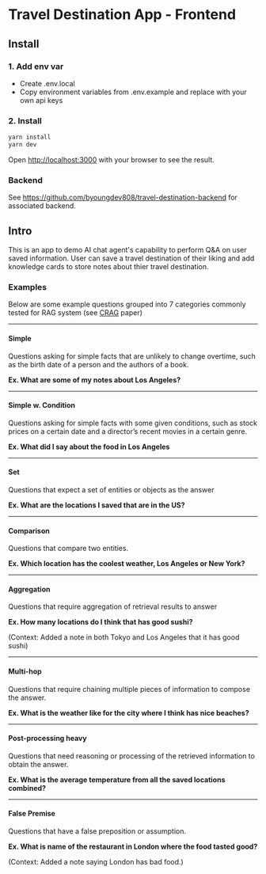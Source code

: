 # Travel Destination App - Frontend

## Install

### 1. Add env var

- Create .env.local
- Copy environment variables from .env.example and replace with your own api keys

### 2. Install

```bash
yarn install
yarn dev
```

Open [http://localhost:3000](http://localhost:3000) with your browser to see the result.

### Backend

See https://github.com/byoungdev808/travel-destination-backend for associated backend.

## Intro

This is an app to demo AI chat agent's capability to perform Q&A on user saved information. User can save a travel destination of their liking and add knowledge cards to store notes about thier travel destination.

### Examples
Below are some example questions grouped into 7 categories commonly tested for RAG system (see [CRAG](https://arxiv.org/abs/2406.04744v1) paper)

---

#### Simple
 	
Questions asking for simple facts that are unlikely to change overtime, such as the birth date of a person and the authors of a book.

**Ex. What are some of my notes about Los Angeles?**

---

#### Simple w. Condition
 	
Questions asking for simple facts with some given conditions, such as stock prices on a certain date and a director’s recent movies in a certain genre.

**Ex. What did I say about the food in Los Angeles**

---

#### Set
 	
Questions that expect a set of entities or objects as the answer

**Ex. What are the locations I saved that are in the US?**

---

#### Comparison
 	
Questions that compare two entities.

**Ex. Which location has the coolest weather, Los Angeles or New York?**

---

#### Aggregation
 	
Questions that require aggregation of retrieval results to answer

**Ex. How many locations do I think that has good sushi?**

(Context: Added a note in both Tokyo and Los Angeles that it has good sushi)

---

#### Multi-hop
 	
Questions that require chaining multiple pieces of information to compose the answer.

**Ex. What is the weather like for the city where I think has nice beaches?**

---

#### Post-processing heavy
 	
Questions that need reasoning or processing of the retrieved information to obtain the answer.

**Ex. What is the average temperature from all the saved locations combined?**

---

#### False Premise

Questions that have a false preposition or assumption.

**Ex. What is name of the restaurant in London where the food tasted good?**

(Context: Added a note saying London has bad food.)
 
